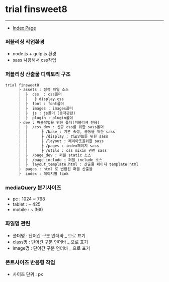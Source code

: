 
# trial finsweet8
***
- [Index Page](https://idrpubadmin.github.io/trial_finsweet8/)

### 퍼블리싱 작업환경
 - node.js + gulp.js 환경
 - sass 사용해서 css작업

### 퍼블리싱 산출물 디렉토리 구조
```markdown
trial finsweet8
      ├ assets : 정적 파일 소스
      │  ├  css  : css폴더
      │  │   ├ display.css
      │  ├  font : font폴더
      │  ├  images : images폴더
      │  ├  js : js폴더 (동작관련)
      │  ├  plugin : plugin폴더
      ├ dev : 퍼블작업을 위한 폴더(퍼블리셔 전용)
      │  ├  /css_dev : 신규 css를 위한 sass폴더
      │  │      ├ /base : 기본 속성, 공통을 위한 sass
      │  │      ├ /display : 컴포넌트를 위한 sass
      │  │      ├ /layout : 레이아웃을위한 sass
      │  │      ├ /pages : index페이지 sass
      │  │      ├ /utils : css mixin 관련 sass
      │  ├  /page_dev : 퍼블 static 소스
      │  ├  /page_include : 퍼블 include 소스
      │  ├  layout_template.html : 산출물 페이지 template html
      ├  pages : html 로 변환된 퍼블 산출물
      ├  index : 페이지별 link
```

### mediaQuery 분기사이즈
  - pc : 1024 ~ 768
  - tablet : ~ 425
  - mobile : ~ 360

### 파일명 관련
  - 폴더명 : 단어간 구분 언더바 _ 으로 표기
  - class명 : 단어간 구분 언더바 _ 으로 표기
  - image명 : 단어간 구분 언더바 _ 으로 표기

### 폰트사이즈 반응형 작업
  - 사이즈 단위 : px

